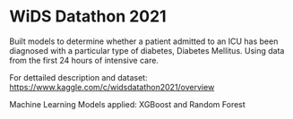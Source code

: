 # WiDS Datathon 2021
Built models to determine whether a patient admitted to an ICU has been diagnosed with a particular type of diabetes, Diabetes Mellitus. Using data from the first 24 hours of intensive care.

For dettailed description and dataset: https://www.kaggle.com/c/widsdatathon2021/overview

Machine Learning Models applied: XGBoost and Random Forest

